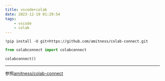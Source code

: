 ```yaml
---
title: vscode+colab
date: 2023-12-19 01:29:54
tags:
    - vscode
    - colab
---
```

`!pip install -U git+https://github.com/amitness/colab-connect.git`

```python
from colabconnect import colabconnect

colabconnect()
```
<!--more-->

------------------------

参照[amitness/colab-connect](https://github.com/amitness/colab-connect)